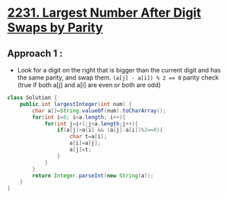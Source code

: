 # [**2231. Largest Number After Digit Swaps by Parity**](https://leetcode.com/problems/largest-number-after-digit-swaps-by-parity/)

## Approach 1 : 
- Look for a digit on the right that is bigger than the current digit and has the same parity, and swap them.
```(a[j] - a[i]) % 2 == 0``` parity check (true if both a[j] and a[i] are even or both are odd)

```java
class Solution {
    public int largestInteger(int num) {
        char a[]=String.valueOf(num).toCharArray();
        for(int i=0; i<a.length; i++){
            for(int j=i+1;j<a.length;j++){
                if(a[j]>a[i] && (a[j]-a[i])%2==0){
                    char t=a[i];
                    a[i]=a[j];
                    a[j]=t;
                }
            }
        }
        return Integer.parseInt(new String(a));
    }
}
```
